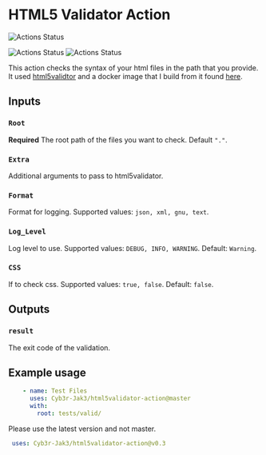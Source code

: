 # HTML5 Validator Action

![Actions Status](https://github.com/Cyb3r-Jak3/html5validator-action/workflows/Integration/badge.svg)

![Actions Status](https://github.com/Cyb3r-Jak3/html5validator-action/workflows/Build%20Test/badge.svg?branch=master)
![Actions Status](https://github.com/Cyb3r-Jak3/html5validator-action/workflows/Action%20Test/badge.svg?branch=master)

This action checks the syntax of your html files in the path that you provide.  
It used [html5validtor](https://github.com/svenkreiss/html5validator) and a docker image that I build from it found [here](https://github.com/Cyb3r-Jak3/html5validator-docker).

## Inputs

### `Root`

**Required** The root path of the files you want to check. Default `"."`.

### `Extra`

Additional arguments to pass to html5validator.

### `Format`

Format for logging. Supported values: `json, xml, gnu, text`.

### `Log_Level`

Log level to use. Supported values: `DEBUG, INFO, WARNING`. Default: `Warning`.

### `CSS`

If to check css. Supported values: `true, false`. Default: `false`.

## Outputs

### `result`

The exit code of the validation.

## Example usage

```yaml
    - name: Test Files
      uses: Cyb3r-Jak3/html5validator-action@master
      with:
        root: tests/valid/
```

Please use the latest version and not master.

```yaml
 uses: Cyb3r-Jak3/html5validator-action@v0.3
 ```
